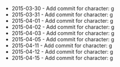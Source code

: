 - 2015-03-30 - Add commit for character: g
- 2015-03-31 - Add commit for character: g
- 2015-04-01 - Add commit for character: g
- 2015-04-02 - Add commit for character: g
- 2015-04-03 - Add commit for character: g
- 2015-04-05 - Add commit for character: g
- 2015-04-11 - Add commit for character: g
- 2015-04-12 - Add commit for character: g
- 2015-04-15 - Add commit for character: g
